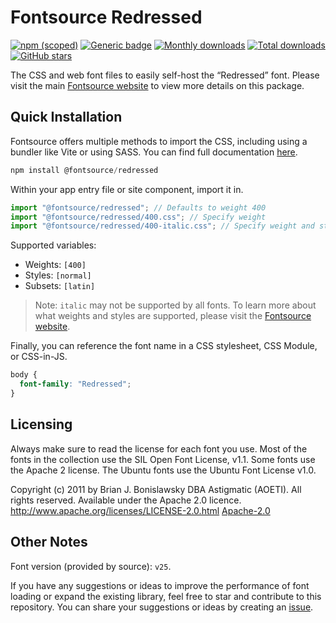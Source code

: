 # Fontsource Redressed

[![npm (scoped)](https://img.shields.io/npm/v/@fontsource/redressed?color=brightgreen)](https://www.npmjs.com/package/@fontsource/redressed) [![Generic badge](https://img.shields.io/badge/fontsource-passing-brightgreen)](https://github.com/fontsource/fontsource) [![Monthly downloads](https://badgen.net/npm/dm/@fontsource/redressed)](https://github.com/fontsource/fontsource) [![Total downloads](https://badgen.net/npm/dt/@fontsource/redressed)](https://github.com/fontsource/fontsource) [![GitHub stars](https://img.shields.io/github/stars/fontsource/fontsource.svg?style=social&label=Star)](https://github.com/fontsource/fontsource/stargazers)

The CSS and web font files to easily self-host the “Redressed” font. Please visit the main [Fontsource website](https://fontsource.org/fonts/redressed) to view more details on this package.

## Quick Installation

Fontsource offers multiple methods to import the CSS, including using a bundler like Vite or using SASS. You can find full documentation [here](https://fontsource.org/docs/getting-started/introduction).

```javascript
npm install @fontsource/redressed
```

Within your app entry file or site component, import it in.

```javascript
import "@fontsource/redressed"; // Defaults to weight 400
import "@fontsource/redressed/400.css"; // Specify weight
import "@fontsource/redressed/400-italic.css"; // Specify weight and style
```

Supported variables:
- Weights: `[400]`
- Styles: `[normal]`
- Subsets: `[latin]`

> Note: `italic` may not be supported by all fonts. To learn more about what weights and styles are supported, please visit the [Fontsource website](https://fontsource.org/fonts/redressed).

Finally, you can reference the font name in a CSS stylesheet, CSS Module, or CSS-in-JS.

```css
body {
  font-family: "Redressed";
}
```

## Licensing
Always make sure to read the license for each font you use. Most of the fonts in the collection use the SIL Open Font License, v1.1. Some fonts use the Apache 2 license. The Ubuntu fonts use the Ubuntu Font License v1.0.

Copyright (c) 2011 by Brian J. Bonislawsky DBA Astigmatic (AOETI). All rights reserved. Available under the Apache 2.0 licence. http://www.apache.org/licenses/LICENSE-2.0.html
[Apache-2.0](http://www.apache.org/licenses/LICENSE-2.0.html)

## Other Notes
Font version (provided by source): `v25`.

If you have any suggestions or ideas to improve the performance of font loading or expand the existing library, feel free to star and contribute to this repository. You can share your suggestions or ideas by creating an [issue](https://github.com/fontsource/fontsource/issues).